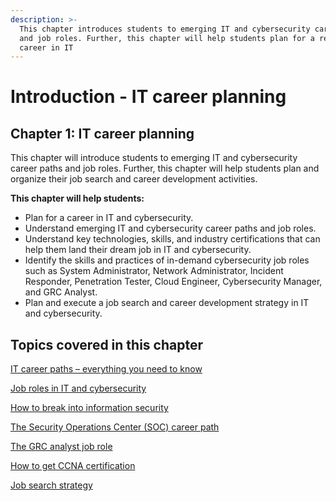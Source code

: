 ```yaml
---
description: >-
  This chapter introduces students to emerging IT and cybersecurity career paths
  and job roles. Further, this chapter will help students plan for a rewarding
  career in IT
---
```


# Introduction - IT career planning

## Chapter 1: IT career planning

This chapter will introduce students to emerging IT and cybersecurity career paths and job roles. Further, this chapter will help students plan and organize their job search and career development activities.

**This chapter will help students:**

* Plan for a career in IT and cybersecurity.
* Understand emerging IT and cybersecurity career paths and job roles.
* Understand key technologies, skills, and industry certifications that can help them land their dream job in IT and cybersecurity.
* Identify the skills and practices of in-demand cybersecurity job roles such as System Administrator, Network Administrator, Incident Responder, Penetration Tester, Cloud Engineer, Cybersecurity Manager, and GRC Analyst.
* Plan and execute a job search and career development strategy in IT and cybersecurity.

## Topics covered in this chapter

[IT career paths – everything you need to know](it-career-paths-everything-you-need-to-know/)

[Job roles in IT and cybersecurity](job-roles-in-it-and-cybersecurity/)

[How to break into information security](how-to-break-into-information-security/)

[The Security Operations Center (SOC) career path](the-security-operations-center-soc-career-path/)

[The GRC analyst job role](the-grc-analyst-job-role.md)

[How to get CCNA certification](how-to-get-ccna-certification.md)

[Job search strategy](job-search-strategy.md)
